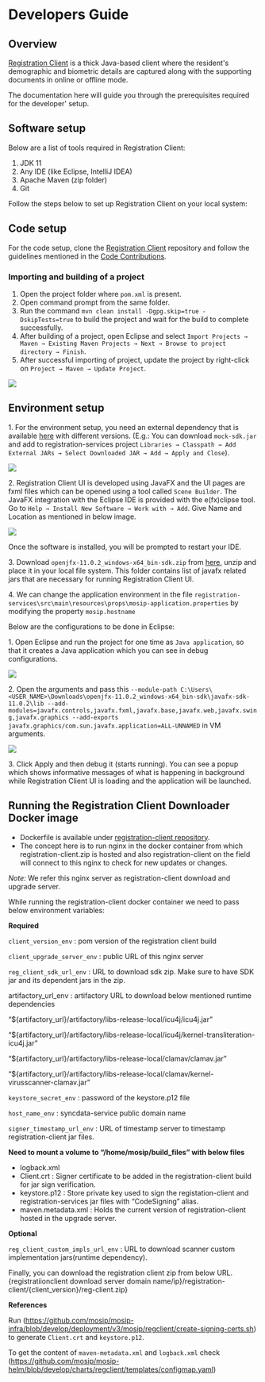 # Developers Guide

## Overview

[Registration Client](https://docs.mosip.io/1.2.0/modules/registration-client) is a thick Java-based client where the resident's demographic and biometric details are captured along with the supporting documents in online or offline mode.

The documentation here will guide you through the prerequisites required for the developer' setup.

## Software setup

Below are a list of tools required in Registration Client:

1. JDK 11
2. Any IDE (like Eclipse, IntelliJ IDEA)
3. Apache Maven (zip folder)
4. Git

Follow the steps below to set up Registration Client on your local system:

## Code setup

For the code setup, clone the [Registration Client](https://github.com/mosip/registration-client) repository and follow the guidelines mentioned in the [Code Contributions](https://docs.mosip.io/1.2.0/community/code-contributions).

### Importing and building of a project

1. Open the project folder where `pom.xml` is present.
2. Open command prompt from the same folder.
3. Run the command `mvn clean install -Dgpg.skip=true -DskipTests=true` to build the project and wait for the build to complete successfully.
4. After building of a project, open Eclipse and select `Import Projects → Maven → Existing Maven Projects → Next → Browse to project directory → Finish`.
5. After successful importing of project, update the project by right-click on `Project → Maven → Update Project`.

![](../../../../.gitbook/assets/import-project.png)

## Environment setup

1\. For the environment setup, you need an external dependency that is available [here](https://oss.sonatype.org/#nexus-search;gav~~mock-sdk~1.2.0-SNAPSHOT~~) with different versions. (E.g.: You can download `mock-sdk.jar` and add to registration-services project `Libraries → Classpath → Add External JARs → Select Downloaded JAR → Add → Apply and Close`).

![](../../../../.gitbook/assets/add-mock-sdk-library.PNG)

2\. Registration Client UI is developed using JavaFX and the UI pages are fxml files which can be opened using a tool called `Scene Builder`. The JavaFX integration with the Eclipse IDE is provided with the e(fx)clipse tool. Go to `Help → Install New Software → Work with → Add`. Give Name and Location as mentioned in below image.

![](../../../../.gitbook/assets/efxclipse-installation.PNG)

Once the software is installed, you will be prompted to restart your IDE.

3\. Download `openjfx-11.0.2_windows-x64_bin-sdk.zip` from [here](https://github.com/mosip/documentation/tree/1.2.0/docs/_files/registration-client-config-files), unzip and place it in your local file system. This folder contains list of javafx related jars that are necessary for running Registration Client UI.

4\. We can change the application environment in the file `registration-services\src\main\resources\props\mosip-application.properties` by modifying the property `mosip.hostname`

Below are the configurations to be done in Eclipse:

1\. Open Eclipse and run the project for one time as `Java application`, so that it creates a Java application which you can see in debug configurations.

![](../../../../.gitbook/assets/reg-client-create-env-in-eclipse.PNG)

2\. Open the arguments and pass this `--module-path C:\Users\<USER_NAME>\Downloads\openjfx-11.0.2_windows-x64_bin-sdk\javafx-sdk-11.0.2\lib --add-modules=javafx.controls,javafx.fxml,javafx.base,javafx.web,javafx.swing,javafx.graphics --add-exports javafx.graphics/com.sun.javafx.application=ALL-UNNAMED` in VM arguments.

![](../../../../.gitbook/assets/registration-client-run-configurations.PNG)

3\. Click Apply and then debug it (starts running). You can see a popup which shows informative messages of what is happening in background while Registration Client UI is loading and the application will be launched.

## Running the Registration Client Downloader Docker image

* Dockerfile is available under [registration-client repository](https://github.com/mosip/registration-client/blob/release-1.2.0.1/registration/Dockerfile).
* The concept here is to run nginx in the docker container from which registration-client.zip is hosted and also registration-client on the field will connect to this nginx to check for new updates or changes.

_Note:_ We refer this nginx server as registration-client download and upgrade server.

While running the registration-client docker container we need to pass below environment variables:

**Required**

`client_version_env` : pom version of the registration client build

`client_upgrade_server_env` : public URL of this nginx server

`reg_client_sdk_url_env` : URL to download sdk zip. Make sure to have SDK jar and its dependent jars in the zip.

artifactory\_url\_env : artifactory URL to download below mentioned runtime dependencies

“${artifactory\_url}/artifactory/libs-release-local/icu4j/icu4j.jar”

“${artifactory\_url}/artifactory/libs-release-local/icu4j/kernel-transliteration-icu4j.jar”

“${artifactory\_url}/artifactory/libs-release-local/clamav/clamav.jar”

“${artifactory\_url}/artifactory/libs-release-local/clamav/kernel-virusscanner-clamav.jar”

`keystore_secret_env` : password of the keystore.p12 file

`host_name_env` : syncdata-service public domain name

`signer_timestamp_url_env` : URL of timestamp server to timestamp registration-client jar files.

**Need to mount a volume to “/home/mosip/build\_files” with below files**

* logback.xml
* Client.crt : Signer certificate to be added in the registration-client build for jar sign verification.
* keystore.p12 : Store private key used to sign the registation-client and registration-services jar files with “CodeSigning” alias.
* maven.metadata.xml : Holds the current version of registration-client hosted in the upgrade server.

**Optional**

`reg_client_custom_impls_url_env` : URL to download scanner custom implementation jars(runtime dependency).

Finally, you can download the registration client zip from below URL. {registratiionclient download server domain name/ip}/registration-client/{client\_version}/reg-client.zip}

**References**

Run (https://github.com/mosip/mosip-infra/blob/develop/deployment/v3/mosip/regclient/create-signing-certs.sh) to generate `Client.crt` and `keystore.p12`.

To get the content of `maven-metadata.xml` and `logback.xml` check (https://github.com/mosip/mosip-helm/blob/develop/charts/regclient/templates/configmap.yaml)
